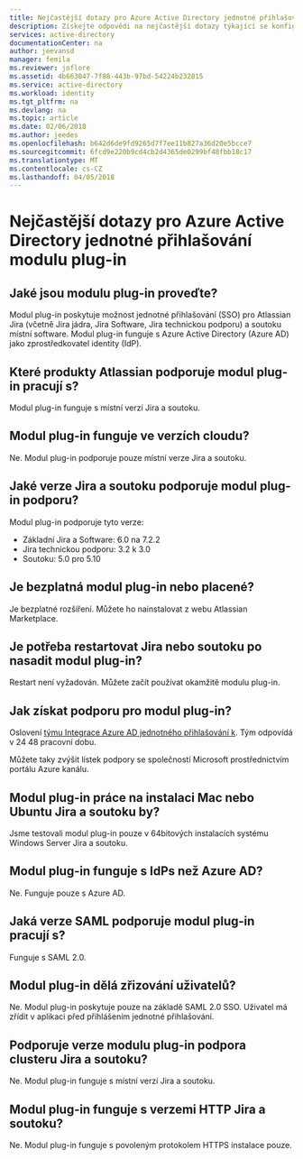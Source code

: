 ```yaml
---
title: Nejčastější dotazy pro Azure Active Directory jednotné přihlašování modulu plug-in | Microsoft Docs
description: Získejte odpovědi na nejčastější dotazy týkající se konfigurace jednotného přihlašování mezi Azure Active Directory a Jira/soutoku.
services: active-directory
documentationCenter: na
author: jeevansd
manager: femila
ms.reviewer: joflore
ms.assetid: 4b663047-7f88-443b-97bd-54224b232815
ms.service: active-directory
ms.workload: identity
ms.tgt_pltfrm: na
ms.devlang: na
ms.topic: article
ms.date: 02/06/2018
ms.author: jeedes
ms.openlocfilehash: b642d6de9fd9265d7f7ee11b827a36d20e5bcce7
ms.sourcegitcommit: 6fcd9e220b9cd4cb2d4365de0299bf48fbb18c17
ms.translationtype: MT
ms.contentlocale: cs-CZ
ms.lasthandoff: 04/05/2018
---
```

# <a name="faq-for-the-azure-active-directory-sso-plug-in"></a>Nejčastější dotazy pro Azure Active Directory jednotné přihlašování modulu plug-in 

## <a name="what-does-the-plug-in-do"></a>Jaké jsou modulu plug-in proveďte?

Modul plug-in poskytuje možnost jednotné přihlašování (SSO) pro Atlassian Jira (včetně Jira jádra, Jira Software, Jira technickou podporu) a soutoku místní software. Modul plug-in funguje s Azure Active Directory (Azure AD) jako zprostředkovatel identity (IdP).

## <a name="which-atlassian-products-does-the-plug-in-work-with"></a>Které produkty Atlassian podporuje modul plug-in pracují s?

Modul plug-in funguje s místní verzí Jira a soutoku.

## <a name="does-the-plug-in-work-on-cloud-versions"></a>Modul plug-in funguje ve verzích cloudu?

Ne. Modul plug-in podporuje pouze místní verze Jira a soutoku.

## <a name="which-versions-of-jira-and-confluence-does-the-plug-in-support"></a>Jaké verze Jira a soutoku podporuje modul plug-in podporu?

Modul plug-in podporuje tyto verze:

* Základní Jira a Software: 6.0 na 7.2.2 
* Jira technickou podporu: 3.2 k 3.0 
* Soutoku: 5.0 pro 5.10

## <a name="is-the-plug-in-free-or-paid"></a>Je bezplatná modul plug-in nebo placené?

Je bezplatné rozšíření. Můžete ho nainstalovat z webu Atlassian Marketplace.

## <a name="do-i-need-to-restart-jira-or-confluence-after-i-deploy-the-plug-in"></a>Je potřeba restartovat Jira nebo soutoku po nasadit modul plug-in?

Restart není vyžadován. Můžete začít používat okamžitě modulu plug-in.

## <a name="how-do-i-get-support-for-the-plug-in"></a>Jak získat podporu pro modul plug-in?

Oslovení [týmu Integrace Azure AD jednotného přihlašování k](<mailto:SaaSApplicationIntegrations@service.microsoft.com>). Tým odpovídá v 24 48 pracovní dobu. 

Můžete taky zvýšit lístek podpory se společností Microsoft prostřednictvím portálu Azure kanálu.

## <a name="would-the-plug-in-work-on-a-mac-or-ubuntu-installation-of-jira-and-confluence"></a>Modul plug-in práce na instalaci Mac nebo Ubuntu Jira a soutoku by?

Jsme testovali modul plug-in pouze v 64bitových instalacích systému Windows Server Jira a soutoku.

## <a name="does-the-plug-in-work-with-idps-other-than-azure-ad"></a>Modul plug-in funguje s IdPs než Azure AD?

Ne. Funguje pouze s Azure AD.

## <a name="what-version-of-saml-does-the-plug-in-work-with"></a>Jaká verze SAML podporuje modul plug-in pracují s?

Funguje s SAML 2.0.

## <a name="does-the-plug-in-do-user-provisioning"></a>Modul plug-in dělá zřizování uživatelů?

Ne. Modul plug-in poskytuje pouze na základě SAML 2.0 SSO. Uživatel má zřídit v aplikaci před přihlášením jednotné přihlašování.

## <a name="does-the-plug-in-support-cluster-versions-of-jira-and-confluence"></a>Podporuje verze modulu plug-in podpora clusteru Jira a soutoku?

Ne. Modul plug-in funguje s místní verzí Jira a soutoku.

## <a name="does-the-plug-in-work-with-http-versions-of-jira-and-confluence"></a>Modul plug-in funguje s verzemi HTTP Jira a soutoku?

Ne. Modul plug-in funguje s povoleným protokolem HTTPS instalace pouze.